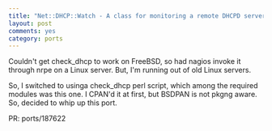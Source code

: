 ```yaml
---
title: "Net::DHCP::Watch - A class for monitoring a remote DHCPD server."
layout: post
comments: yes
category: ports
---
```


Couldn't get check_dhcp to work on FreeBSD, so had nagios invoke it through
nrpe on a Linux server.  But, I'm running out of old Linux servers.

So, I switched to usinga check_dhcp perl script, which among the required
modules was this one.  I CPAN'd it at first, but BSDPAN is not pkgng aware.
So, decided to whip up this port.

PR: ports/187622
